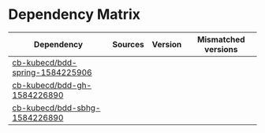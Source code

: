 # Dependency Matrix

Dependency | Sources | Version | Mismatched versions
---------- | ------- | ------- | -------------------
[cb-kubecd/bdd-spring-1584225906](https://github.com/cb-kubecd/bdd-spring-1584225906.git) |  | []() | 
[cb-kubecd/bdd-gh-1584226890](https://github.com/cb-kubecd/bdd-gh-1584226890.git) |  | []() | 
[cb-kubecd/bdd-sbhg-1584226890](https://github.com/cb-kubecd/bdd-sbhg-1584226890.git) |  | []() | 
